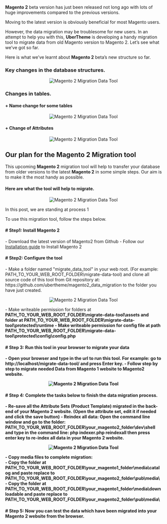 <strong>Magento 2</strong> beta version has just been released not long ago with lots of huge improvements compared to the previous versions.

Moving to the latest version is obviously beneficial for most Magento users.

However, the data migration may be troublesome for new users. In an attempt to help you with this, <strong>UberTheme</strong> is developing a handy migration tool to migrate data from old Magento version to Magento 2. Let’s see what we’ve got so far.

Here is what we’ve learnt about <strong>Magento 2</strong> beta’s new structure so far.

<!--more-->
<h3>Key changes in the database structures.</h3>
<div class="center">
<p align="center"><img src="http://joomlart.s3.amazonaws.com/images/userguide/jm_tips/migrationData/magento-1.jpg?v=20150401144700" alt="Magento 2 Migration Data Tool" /></p>

</div>
<h3>Changes in tables.</h3>
<h4>+ Name change for some tables</h4>
<div class="center">
<p align="center"><img src="http://joomlart.s3.amazonaws.com/images/userguide/jm_tips/migrationData/changes-in-tables.jpg?v=20150401144700" alt="Magento 2 Migration Data Tool" /></p>

</div>
<h4>+ Change of Attributes</h4>
<div class="center">
<p align="center"><img src="http://joomlart.s3.amazonaws.com/images/userguide/jm_tips/migrationData/attributes.jpg?v=20150401144700" alt="Magento 2 Migration Data Tool" /></p>
</div>

<h2>Our plan for the Magento 2 Migration tool</h2>
This upcoming <strong>Magento 2</strong> migration tool will help to transfer your database from older versions to the latest <strong>Magento 2</strong> in some simple steps. Our aim is to make it the most handy as possible.
<h4>Here are what the tool will help to migrate.</h4>
<div class="center">
<p align="center"><img src="http://joomlart.s3.amazonaws.com/images/userguide/jm_tips/migrationData/list2.jpg?v=20150401144700" alt="Magento 2 Migration Data Tool" /></p>
</div>

In this post, we are standing at process 1

To use this migration tool, follow the steps below.

<h4># Step1: Install Magento 2</h4>
- Download the latest version of Magento2 from Github
- Follow our <a href="http://www.ubertheme.com/magento-news/magento-2-0-installation-guide/">Installation guide</a> to Install Magento 2

<h4># Step2: Configure the tool</h4>
- Make a folder named "migrate_data_tool" in your web root. (For example: PATH_TO_YOUR_WEB_ROOT_FOLDER\migrate-data-tool) and clone all source code of this tool from Git repository at: https://github.com/ubertheme/magento2_data_migration to the folder you have just created.
<div class="center">
<p align="center"><img src="http://joomlart.s3.amazonaws.com/images/userguide/jm_tips/migrationData/migrate.jpg" alt="Magento 2 Migration Data Tool" /></p>
</div>
- Make writeable permission for folders at <strong>PATH_TO_YOUR_WEB_ROOT_FOLDER\migrate-data-tool\assets and folder at <strong>PATH_TO_YOUR_WEB_ROOT_FOLDER\migrate-data-tool\protected\runtime
- Make writeable permission for config file at path <strong>PATH_TO_YOUR_WEB_ROOT_FOLDER\migrate-data-tool\protected\config\config.php</strong>

<h4># Step 3: Run this tool in your browser to migrate your data</h4>
- Open your browser and type in the url to run this tool.
For example: go to http://localhost/migrate-data-tool/ and press Enter key.
- Follow step by step to migrate needed Data from Magento 1 website to Magento2 website.
<div class="center">
<p align="center"><img src="http://joomlart.s3.amazonaws.com/images/userguide/jm_tips/migrationData/step-2.jpg?v=20150401144700" alt="Magento 2 Migration Data Tool" /></p>
</div>

<h4># Step 4: Complete the tasks below to finish the data migration process.</h4>
- Re-save all the Attribute Sets (Product Template) migrated in the back-end of your Magento 2 website. (Open the attribute set, edit it if needed and click the save button)
- Reindex all data: Open the command line window and go to the folder:
<strong> PATH_TO_YOUR_WEB_ROOT_FOLDER\your_magento2_folder\dev\shell </strong>
and type in the command line: php indexer.php reindexall
then press enter key to re-index all data in your Magento 2 website.
<div class="center">
<p align="center"><img src="http://joomlart.s3.amazonaws.com/images/userguide/jm_tips/migrationData/img-2.jpg?v=20150401144700" alt="Magento 2 Migration Data Tool" /></p>
</div>
- Copy media files to complete migration:<br/>
  - Copy the folder at PATH_TO_YOUR_WEB_ROOT_FOLDER\your_magento1_folder\media\catalog and paste replace to PATH_TO_YOUR_WEB_ROOT_FOLDER\your_magento2_folder\pub\media\
  - Copy the folder at PATH_TO_YOUR_WEB_ROOT_FOLDER\your_magento1_folder\media\downloadable and paste replace to PATH_TO_YOUR_WEB_ROOT_FOLDER\your_magento2_folder\pub\media\

<h4># Step 5: Now you can test the data which have been migrated into your Magento 2 website from the browser.</h4>
